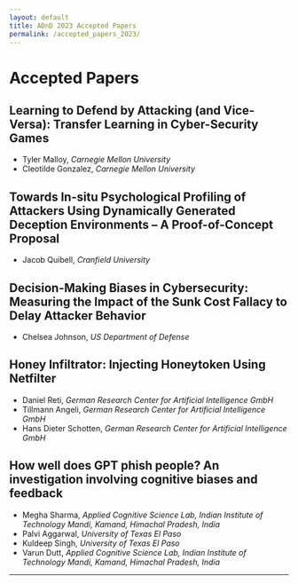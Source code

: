 ```yaml
---
layout: default
title: ADnD 2023 Accepted Papers
permalink: /accepted_papers_2023/
---
```


# Accepted Papers

## Learning to Defend by Attacking (and Vice-Versa): Transfer Learning in Cyber-Security Games
* Tyler Malloy, _Carnegie Mellon University_
* Cleotilde Gonzalez, _Carnegie Mellon University_

## Towards In-situ Psychological Profiling of Attackers Using Dynamically Generated Deception Environments – A Proof-of-Concept Proposal
* Jacob Quibell, _Cranfield University_

## Decision-Making Biases in Cybersecurity: Measuring the Impact of the Sunk Cost Fallacy to Delay Attacker Behavior
* Chelsea Johnson, _US Department of Defense_

## Honey Infiltrator: Injecting Honeytoken Using Netfilter
* Daniel Reti, _German Research Center for Artificial Intelligence GmbH_
* Tillmann Angeli, _German Research Center for Artificial Intelligence GmbH_
* Hans Dieter Schotten, _German Research Center for Artificial Intelligence GmbH_

## How well does GPT phish people? An investigation involving cognitive biases and feedback
* Megha Sharma, _Applied Cognitive Science Lab, Indian Institute of Technology Mandi, Kamand, Himachal Pradesh, India_
* Palvi Aggarwal, _University of Texas El Paso_
* Kuldeep Singh, _University of Texas El Paso_
* Varun Dutt, _Applied Cognitive Science Lab, Indian Institute of Technology Mandi, Kamand, Himachal Pradesh, India_

---



